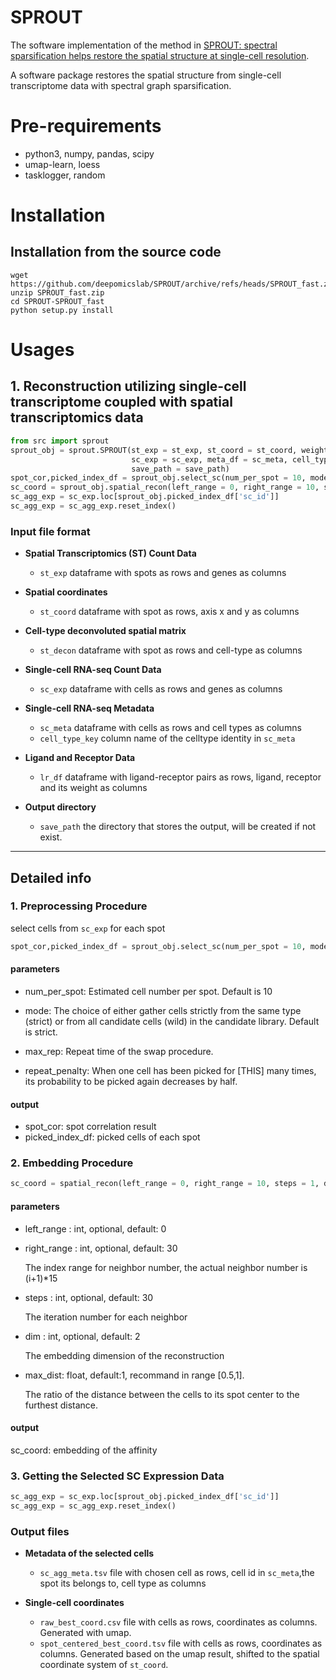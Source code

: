 # SPROUT
The software implementation of the method in 
[SPROUT: spectral sparsification helps restore the spatial structure at single-cell resolution](https://academic.oup.com/nargab/article/4/3/lqac069/6700709).

A software package restores the spatial structure from single-cell transcriptome data with spectral graph sparsification.

# Pre-requirements
* python3, numpy, pandas, scipy
* umap-learn, loess
* tasklogger, random
# Installation
## Installation from the source code
```shell
wget https://github.com/deepomicslab/SPROUT/archive/refs/heads/SPROUT_fast.zip
unzip SPROUT_fast.zip
cd SPROUT-SPROUT_fast
python setup.py install
```
# Usages
## 1. Reconstruction utilizing single-cell transcriptome coupled with spatial transcriptomics data
```python
from src import sprout
sprout_obj = sprout.SPROUT(st_exp = st_exp, st_coord = st_coord, weight = st_decon, 
                           sc_exp = sc_exp, meta_df = sc_meta, cell_type_key = 'celltype',lr_df = lr_df, 
                           save_path = save_path)
spot_cor,picked_index_df = sprout_obj.select_sc(num_per_spot = 10, mode = 'strict', max_rep = 1, repeat_penalty = 10)
sc_coord = sprout_obj.spatial_recon(left_range = 0, right_range = 10, steps = 1, dim = 2,max_dist = 1)
sc_agg_exp = sc_exp.loc[sprout_obj.picked_index_df['sc_id']]
sc_agg_exp = sc_agg_exp.reset_index()
```
### Input file format
* **Spatial Transcriptomics (ST) Count Data**
  * `st_exp` dataframe with spots as rows and genes as columns
 
* **Spatial coordinates**
  * `st_coord` dataframe with spot as rows, axis x and y as columns 

* **Cell-type deconvoluted spatial matrix**
  * `st_decon` dataframe with spot as rows and cell-type as columns


* **Single-cell RNA-seq Count Data**
  * `sc_exp` dataframe with cells as rows and genes as columns

* **Single-cell RNA-seq Metadata**
  * `sc_meta` dataframe with cells as rows and cell types as columns
  * `cell_type_key` column name of the celltype identity in `sc_meta`

* **Ligand and Receptor Data**
  * `lr_df` dataframe with ligand-receptor pairs as rows, ligand, receptor and its weight as columns

* **Output directory**
  * `save_path` the directory that stores the output, will be created if not exist.
***
## Detailed info
### 1. Preprocessing Procedure
select cells from `sc_exp` for each spot
```python
spot_cor,picked_index_df = sprout_obj.select_sc(num_per_spot = 10, mode = 'strict', max_rep = 1, repeat_penalty = 10)
```
#### parameters
*  num_per_spot: Estimated cell number per spot. Default is 10

*  mode: The choice of either gather cells strictly from the same type (strict) or from all candidate cells (wild) in the candidate library. Default is strict.

*  max_rep: Repeat time of the swap procedure.

*  repeat_penalty: When one cell has been picked for [THIS] many times, its probability to be picked again decreases by half.    
#### output
* spot_cor: spot correlation result
* picked_index_df: picked cells of each spot
### 2. Embedding Procedure
```python
sc_coord = spatial_recon(left_range = 0, right_range = 10, steps = 1, dim = 2,max_dist = 1)
```  
#### parameters
* left_range : int, optional, default: 0

* right_range : int, optional, default: 30

    The index range for neighbor number, the actual neighbor number is (i+1)*15
    
* steps : int, optional, default: 30

    The iteration number for each neighbor

* dim : int, optional, default: 2

    The embedding dimension of the reconstruction
    
* max_dist: float, default:1, recommand in range [0.5,1]. 

    The ratio of the distance between the cells to its spot center to the furthest distance.
#### output
sc_coord: embedding of the affinity
### 3. Getting the Selected SC Expression Data
```python
sc_agg_exp = sc_exp.loc[sprout_obj.picked_index_df['sc_id']]
sc_agg_exp = sc_agg_exp.reset_index()
```
### Output files
* **Metadata of the selected cells**
  * `sc_agg_meta.tsv`  file with chosen cell as rows, cell id in `sc_meta`,the spot its belongs to, cell type as columns 
 
* **Single-cell coordinates**
  * `raw_best_coord.csv` file with cells as rows, coordinates as columns. Generated with umap.
  * `spot_centered_best_coord.tsv` file with cells as rows, coordinates as columns. Generated based on the umap result, shifted to the spatial coordinate system of `st_coord`.
